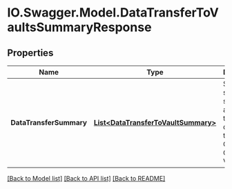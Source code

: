 # IO.Swagger.Model.DataTransferToVaultsSummaryResponse
## Properties

Name | Type | Description | Notes
------------ | ------------- | ------------- | -------------
**DataTransferSummary** | [**List&lt;DataTransferToVaultSummary&gt;**](DataTransferToVaultSummary.md) | Specifies summary statistics about the transfer of data from the Cohesity Cluster to Vaults. | [optional] 

[[Back to Model list]](../README.md#documentation-for-models) [[Back to API list]](../README.md#documentation-for-api-endpoints) [[Back to README]](../README.md)

